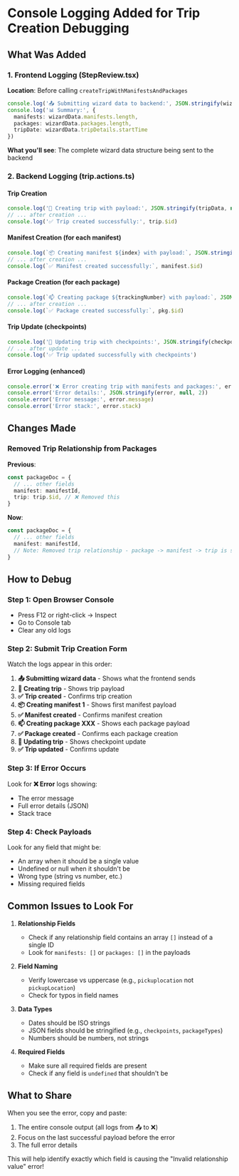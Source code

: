 # Console Logging Added for Trip Creation Debugging

## What Was Added

### 1. Frontend Logging (StepReview.tsx)
**Location**: Before calling `createTripWithManifestsAndPackages`

```typescript
console.log('📤 Submitting wizard data to backend:', JSON.stringify(wizardData, null, 2))
console.log('📊 Summary:', {
  manifests: wizardData.manifests.length,
  packages: wizardData.packages.length,
  tripDate: wizardData.tripDetails.startTime
})
```

**What you'll see**: The complete wizard data structure being sent to the backend

### 2. Backend Logging (trip.actions.ts)

#### Trip Creation
```typescript
console.log('🚀 Creating trip with payload:', JSON.stringify(tripData, null, 2))
// ... after creation ...
console.log('✅ Trip created successfully:', trip.$id)
```

#### Manifest Creation (for each manifest)
```typescript
console.log(`📦 Creating manifest ${index} with payload:`, JSON.stringify(manifestDoc, null, 2))
// ... after creation ...
console.log(`✅ Manifest created successfully:`, manifest.$id)
```

#### Package Creation (for each package)
```typescript
console.log(`📫 Creating package ${trackingNumber} with payload:`, JSON.stringify(packageDoc, null, 2))
// ... after creation ...
console.log(`✅ Package created successfully:`, pkg.$id)
```

#### Trip Update (checkpoints)
```typescript
console.log('🔄 Updating trip with checkpoints:', JSON.stringify(checkpointsWithManifestIds, null, 2))
// ... after update ...
console.log('✅ Trip updated successfully with checkpoints')
```

#### Error Logging (enhanced)
```typescript
console.error('❌ Error creating trip with manifests and packages:', error)
console.error('Error details:', JSON.stringify(error, null, 2))
console.error('Error message:', error.message)
console.error('Error stack:', error.stack)
```

## Changes Made

### Removed Trip Relationship from Packages
**Previous**:
```typescript
const packageDoc = {
  // ... other fields
  manifest: manifestId,
  trip: trip.$id, // ❌ Removed this
}
```

**Now**:
```typescript
const packageDoc = {
  // ... other fields
  manifest: manifestId,
  // Note: Removed trip relationship - package -> manifest -> trip is sufficient
}
```

## How to Debug

### Step 1: Open Browser Console
- Press F12 or right-click → Inspect
- Go to Console tab
- Clear any old logs

### Step 2: Submit Trip Creation Form
Watch the logs appear in this order:

1. **📤 Submitting wizard data** - Shows what the frontend sends
2. **🚀 Creating trip** - Shows trip payload
3. **✅ Trip created** - Confirms trip creation
4. **📦 Creating manifest 1** - Shows first manifest payload
5. **✅ Manifest created** - Confirms manifest creation
6. **📫 Creating package XXX** - Shows each package payload
7. **✅ Package created** - Confirms each package creation
8. **🔄 Updating trip** - Shows checkpoint update
9. **✅ Trip updated** - Confirms update

### Step 3: If Error Occurs
Look for **❌ Error** logs showing:
- The error message
- Full error details (JSON)
- Stack trace

### Step 4: Check Payloads
Look for any field that might be:
- An array when it should be a single value
- Undefined or null when it shouldn't be
- Wrong type (string vs number, etc.)
- Missing required fields

## Common Issues to Look For

1. **Relationship Fields**
   - Check if any relationship field contains an array `[]` instead of a single ID
   - Look for `manifests: []` or `packages: []` in the payloads

2. **Field Naming**
   - Verify lowercase vs uppercase (e.g., `pickuplocation` not `pickupLocation`)
   - Check for typos in field names

3. **Data Types**
   - Dates should be ISO strings
   - JSON fields should be stringified (e.g., `checkpoints`, `packageTypes`)
   - Numbers should be numbers, not strings

4. **Required Fields**
   - Make sure all required fields are present
   - Check if any field is `undefined` that shouldn't be

## What to Share

When you see the error, copy and paste:
1. The entire console output (all logs from 📤 to ❌)
2. Focus on the last successful payload before the error
3. The full error details

This will help identify exactly which field is causing the "Invalid relationship value" error!
